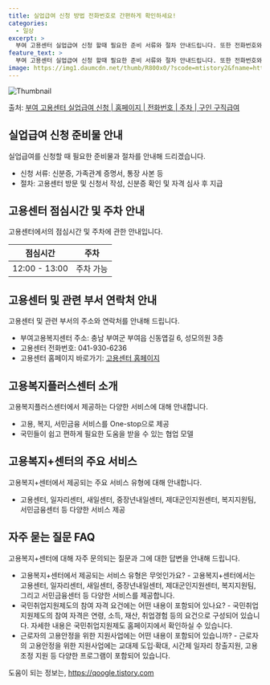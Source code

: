 ```yaml
---
title: 실업급여 신청 방법 전화번호로 간편하게 확인하세요!
categories:
  - 일상
excerpt: >
  부여 고용센터 실업급여 신청 할때 필요한 준비 서류와 절차 안내드립니다. 또한 전화번호와 점심시간은 언제인지, 주차는 가능한지 궁금한 내용을 안내 드리겠습니다. 실업급여의 경우 아래 홈페이지를 통해 신청하시면 됩니다. 부여 고용센터 실업급여 신청하기 👈 클릭 부여고용복지센터 주소전화번호 충남 부여군 부여읍 신동엽길 6, 성모의원 3층041-930-6236 부여 고용센터 홈페이지 바로가기 👈 클릭 고용복지플러스센터 국민들이 쉽고 편하게 필요한 도움을 받을 수 있도록 고용, 복지, 서민금융 서비스를 한 곳에서 One-stop으로 지원하는 협업모델 업무 취업지원: 구직자 취업지원 서비스 및 구인업체 인력지원 서비스 제공 고용보험관리: 근로자 실업급여, 능력개발비용, 사업주 고용유지, 교육훈련 비용 지원 관리 ..
feature_text: >
  부여 고용센터 실업급여 신청 할때 필요한 준비 서류와 절차 안내드립니다. 또한 전화번호와 점심시간은 언제인지, 주차는 가능한지 궁금한 내용을 안내 드리겠습니다. 실업급여의 경우 아래 홈페이지를 통해 신청하시면 됩니다. 부여 고용센터 실업급여 신청하기 👈 클릭 부여고용복지센터 주소전화번호 충남 부여군 부여읍 신동엽길 6, 성모의원 3층041-930-6236 부여 고용센터 홈페이지 바로가기 👈 클릭 고용복지플러스센터 국민들이 쉽고 편하게 필요한 도움을 받을 수 있도록 고용, 복지, 서민금융 서비스를 한 곳에서 One-stop으로 지원하는 협업모델 업무 취업지원: 구직자 취업지원 서비스 및 구인업체 인력지원 서비스 제공 고용보험관리: 근로자 실업급여, 능력개발비용, 사업주 고용유지, 교육훈련 비용 지원 관리 ..
image: https://img1.daumcdn.net/thumb/R800x0/?scode=mtistory2&fname=https%3A%2F%2Fblog.kakaocdn.net%2Fdn%2Fdrm0cH%2FbtsGL041kr1%2FGkJcn51zkiBK8MKA0Dyn7k%2Fimg.png
---
```


![Thumbnail](https://img1.daumcdn.net/thumb/R800x0/?scode=mtistory2&fname=https%3A%2F%2Fblog.kakaocdn.net%2Fdn%2Fdrm0cH%2FbtsGL041kr1%2FGkJcn51zkiBK8MKA0Dyn7k%2Fimg.png)

<p>출처: <a href="https://qoogle.tistory.com/4627" rel="dofollow">부여 고용센터 실업급여 신청 | 홈페이지 | 전화번호 | 주차 | 구인 구직급여</a> </p>

## 실업급여 신청 준비물 안내

실업급여를 신청할 때 필요한 준비물과 절차를 안내해 드리겠습니다.

  * 신청 서류: 신분증, 가족관계 증명서, 통장 사본 등
  * 절차: 고용센터 방문 및 신청서 작성, 신분증 확인 및 자격 심사 후 지급

## 고용센터 점심시간 및 주차 안내

고용센터에서의 점심시간 및 주차에 관한 안내입니다.

**점심시간** | **주차**  
---|---  
12:00 - 13:00 | 주차 가능  
  
## 고용센터 및 관련 부서 연락처 안내

고용센터 및 관련 부서의 주소와 연락처를 안내해 드립니다.

  * 부여고용복지센터 주소: 충남 부여군 부여읍 신동엽길 6, 성모의원 3층
  * 고용센터 전화번호: 041-930-6236
  * 고용센터 홈페이지 바로가기: [고용센터 홈페이지](https://www.buye.go.kr/)

## 고용복지플러스센터 소개

고용복지플러스센터에서 제공하는 다양한 서비스에 대해 안내합니다.

  * 고용, 복지, 서민금융 서비스를 One-stop으로 제공
  * 국민들이 쉽고 편하게 필요한 도움을 받을 수 있는 협업 모델

## 고용복지+센터의 주요 서비스

고용복지+센터에서 제공되는 주요 서비스 유형에 대해 안내합니다.

  * 고용센터, 일자리센터, 새일센터, 중장년내일센터, 제대군인지원센터, 복지지원팀, 서민금융센터 등 다양한 서비스 제공

## 자주 묻는 질문 FAQ

고용복지+센터에 대해 자주 문의되는 질문과 그에 대한 답변을 안내해 드립니다.

  * 고용복지+센터에서 제공되는 서비스 유형은 무엇인가요? - 고용복지+센터에서는 고용센터, 일자리센터, 새일센터, 중장년내일센터, 제대군인지원센터, 복지지원팀, 그리고 서민금융센터 등 다양한 서비스를 제공합니다.
  * 국민취업지원제도의 참여 자격 요건에는 어떤 내용이 포함되어 있나요? - 국민취업지원제도의 참여 자격은 연령, 소득, 재산, 취업경험 등의 요건으로 구성되어 있습니다. 자세한 내용은 국민취업지원제도 홈페이지에서 확인하실 수 있습니다.
  * 근로자의 고용안정을 위한 지원사업에는 어떤 내용이 포함되어 있습니까? - 근로자의 고용안정을 위한 지원사업에는 교대제 도입·확대, 시간제 일자리 창출지원, 고용조정 지원 등 다양한 프로그램이 포함되어 있습니다.

 

도움이 되는 정보는, <a href="https://qoogle.tistory.com" rel="dofollow">https://qoogle.tistory.com</a>


